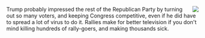 <img src="http://scripting.com/images/2019/09/11/tide.png" border="0" align="right">Trump probably impressed the rest of the Republican Party by turning out so many voters, and keeping Congress competitive, even if he did have to spread a lot of virus to do it. Rallies make for better television if you don't mind killing hundreds of rally-goers, and making thousands sick.
